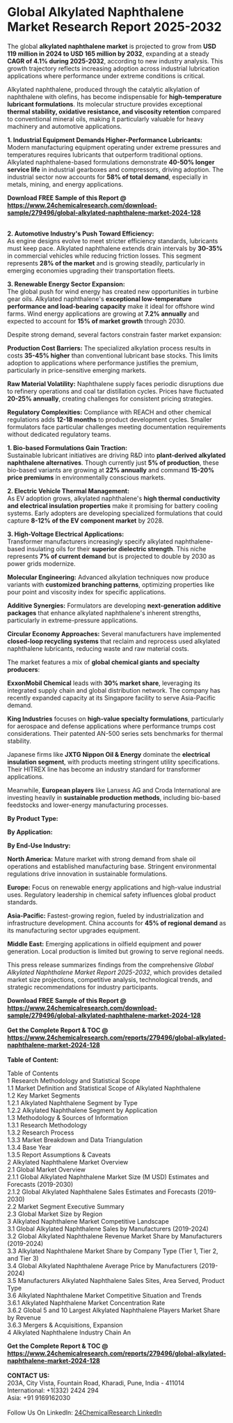 <h1>Global Alkylated Naphthalene Market Research Report 2025-2032</h1><p>The global <strong>alkylated naphthalene market</strong> is projected to grow from <strong>USD 119 million in 2024 to USD 165 million by 2032</strong>, expanding at a steady <strong>CAGR of 4.1% during 2025-2032</strong>, according to new industry analysis. This growth trajectory reflects increasing adoption across industrial lubrication applications where performance under extreme conditions is critical.</p><p>Alkylated naphthalene, produced through the catalytic alkylation of naphthalene with olefins, has become indispensable for <strong>high-temperature lubricant formulations</strong>. Its molecular structure provides exceptional <strong>thermal stability, oxidative resistance, and viscosity retention</strong> compared to conventional mineral oils, making it particularly valuable for heavy machinery and automotive applications.</p><p><strong>1. Industrial Equipment Demands Higher-Performance Lubricants:</strong><br>
Modern manufacturing equipment operating under extreme pressures and temperatures requires lubricants that outperform traditional options. Alkylated naphthalene-based formulations demonstrate <strong>40-50% longer service life</strong> in industrial gearboxes and compressors, driving adoption. The industrial sector now accounts for <strong>58% of total demand</strong>, especially in metals, mining, and energy applications.</p><div><b>Download FREE Sample of this Report @ 
            <a href="https://www.24chemicalresearch.com/download-sample/279496/global-alkylated-naphthalene-market-2024-128">
            https://www.24chemicalresearch.com/download-sample/279496/global-alkylated-naphthalene-market-2024-128</a></b></div><br><p><strong>2. Automotive Industry's Push Toward Efficiency:</strong><br>
As engine designs evolve to meet stricter efficiency standards, lubricants must keep pace. Alkylated naphthalene extends drain intervals by <strong>30-35%</strong> in commercial vehicles while reducing friction losses. This segment represents <strong>28% of the market</strong> and is growing steadily, particularly in emerging economies upgrading their transportation fleets.</p><p><strong>3. Renewable Energy Sector Expansion:</strong><br>
The global push for wind energy has created new opportunities in turbine gear oils. Alkylated naphthalene's <strong>exceptional low-temperature performance and load-bearing capacity</strong> make it ideal for offshore wind farms. Wind energy applications are growing at <strong>7.2% annually</strong> and expected to account for <strong>15% of market growth</strong> through 2030.</p><p>Despite strong demand, several factors constrain faster market expansion:</p><p><strong>Production Cost Barriers:</strong> The specialized alkylation process results in costs <strong>35-45% higher</strong> than conventional lubricant base stocks. This limits adoption to applications where performance justifies the premium, particularly in price-sensitive emerging markets.</p><p><strong>Raw Material Volatility:</strong> Naphthalene supply faces periodic disruptions due to refinery operations and coal tar distillation cycles. Prices have fluctuated <strong>20-25% annually</strong>, creating challenges for consistent pricing strategies.</p><p><strong>Regulatory Complexities:</strong> Compliance with REACH and other chemical regulations adds <strong>12-18 months</strong> to product development cycles. Smaller formulators face particular challenges meeting documentation requirements without dedicated regulatory teams.</p><p><strong>1. Bio-based Formulations Gain Traction:</strong><br>
Sustainable lubricant initiatives are driving R&amp;D into <strong>plant-derived alkylated naphthalene alternatives</strong>. Though currently just <strong>5% of production</strong>, these bio-based variants are growing at <strong>22% annually</strong> and command <strong>15-20% price premiums</strong> in environmentally conscious markets.</p><p><strong>2. Electric Vehicle Thermal Management:</strong><br>
As EV adoption grows, alkylated naphthalene's <strong>high thermal conductivity and electrical insulation properties</strong> make it promising for battery cooling systems. Early adopters are developing specialized formulations that could capture <strong>8-12% of the EV component market</strong> by 2028.</p><p><strong>3. High-Voltage Electrical Applications:</strong><br>
Transformer manufacturers increasingly specify alkylated naphthalene-based insulating oils for their <strong>superior dielectric strength</strong>. This niche represents <strong>7% of current demand</strong> but is projected to double by 2030 as power grids modernize.</p><p><strong>Molecular Engineering:</strong> Advanced alkylation techniques now produce variants with <strong>customized branching patterns</strong>, optimizing properties like pour point and viscosity index for specific applications.</p><p><strong>Additive Synergies:</strong> Formulators are developing <strong>next-generation additive packages</strong> that enhance alkylated naphthalene's inherent strengths, particularly in extreme-pressure applications.</p><p><strong>Circular Economy Approaches:</strong> Several manufacturers have implemented <strong>closed-loop recycling systems</strong> that reclaim and reprocess used alkylated naphthalene lubricants, reducing waste and raw material costs.</p><p>The market features a mix of <strong>global chemical giants and specialty producers</strong>:</p><p><strong>ExxonMobil Chemical</strong> leads with <strong>30% market share</strong>, leveraging its integrated supply chain and global distribution network. The company has recently expanded capacity at its Singapore facility to serve Asia-Pacific demand.</p><p><strong>King Industries</strong> focuses on <strong>high-value specialty formulations</strong>, particularly for aerospace and defense applications where performance trumps cost considerations. Their patented AN-500 series sets benchmarks for thermal stability.</p><p>Japanese firms like <strong>JXTG Nippon Oil &amp; Energy</strong> dominate the <strong>electrical insulation segment</strong>, with products meeting stringent utility specifications. Their HITREX line has become an industry standard for transformer applications.</p><p>Meanwhile, <strong>European players</strong> like Lanxess AG and Croda International are investing heavily in <strong>sustainable production methods</strong>, including bio-based feedstocks and lower-energy manufacturing processes.</p><p><strong>By Product Type:</strong></p><p><strong>By Application:</strong></p><p><strong>By End-Use Industry:</strong></p><p><strong>North America:</strong> Mature market with strong demand from shale oil operations and established manufacturing base. Stringent environmental regulations drive innovation in sustainable formulations.</p><p><strong>Europe:</strong> Focus on renewable energy applications and high-value industrial uses. Regulatory leadership in chemical safety influences global product standards.</p><p><strong>Asia-Pacific:</strong> Fastest-growing region, fueled by industrialization and infrastructure development. China accounts for <strong>45% of regional demand</strong> as its manufacturing sector upgrades equipment.</p><p><strong>Middle East:</strong> Emerging applications in oilfield equipment and power generation. Local production is limited but growing to serve regional needs.</p><p>This press release summarizes findings from the comprehensive <em>Global Alkylated Naphthalene Market Report 2025-2032</em>, which provides detailed market size projections, competitive analysis, technological trends, and strategic recommendations for industry participants.</p><div><b>Download FREE Sample of this Report @ 
            <a href="https://www.24chemicalresearch.com/download-sample/279496/global-alkylated-naphthalene-market-2024-128">
            https://www.24chemicalresearch.com/download-sample/279496/global-alkylated-naphthalene-market-2024-128</a></b></div><br><div><b>Get the Complete Report & TOC @ 
            <a href="https://www.24chemicalresearch.com/reports/279496/global-alkylated-naphthalene-market-2024-128">
            https://www.24chemicalresearch.com/reports/279496/global-alkylated-naphthalene-market-2024-128</a></b></div><br>
            <b>Table of Content:</b><p>Table of Contents<br />
 1 Research Methodology and Statistical Scope<br />
 1.1 Market Definition and Statistical Scope of Alkylated Naphthalene<br />
 1.2 Key Market Segments<br />
 1.2.1 Alkylated Naphthalene Segment by Type<br />
 1.2.2 Alkylated Naphthalene Segment by Application<br />
 1.3 Methodology & Sources of Information<br />
 1.3.1 Research Methodology<br />
 1.3.2 Research Process<br />
 1.3.3 Market Breakdown and Data Triangulation<br />
 1.3.4 Base Year<br />
 1.3.5 Report Assumptions & Caveats<br />
 2 Alkylated Naphthalene Market Overview<br />
 2.1 Global Market Overview<br />
 2.1.1 Global Alkylated Naphthalene Market Size (M USD) Estimates and Forecasts (2019-2030)<br />
 2.1.2 Global Alkylated Naphthalene Sales Estimates and Forecasts (2019-2030)<br />
 2.2 Market Segment Executive Summary<br />
 2.3 Global Market Size by Region<br />
 3 Alkylated Naphthalene Market Competitive Landscape<br />
 3.1 Global Alkylated Naphthalene Sales by Manufacturers (2019-2024)<br />
 3.2 Global Alkylated Naphthalene Revenue Market Share by Manufacturers (2019-2024)<br />
 3.3 Alkylated Naphthalene Market Share by Company Type (Tier 1, Tier 2, and Tier 3)<br />
 3.4 Global Alkylated Naphthalene Average Price by Manufacturers (2019-2024)<br />
 3.5 Manufacturers Alkylated Naphthalene Sales Sites, Area Served, Product Type<br />
 3.6 Alkylated Naphthalene Market Competitive Situation and Trends<br />
 3.6.1 Alkylated Naphthalene Market Concentration Rate<br />
 3.6.2 Global 5 and 10 Largest Alkylated Naphthalene Players Market Share by Revenue<br />
 3.6.3 Mergers & Acquisitions, Expansion<br />
 4 Alkylated Naphthalene Industry Chain An</p><div><b>Get the Complete Report & TOC @ 
            <a href="https://www.24chemicalresearch.com/reports/279496/global-alkylated-naphthalene-market-2024-128">
            https://www.24chemicalresearch.com/reports/279496/global-alkylated-naphthalene-market-2024-128</a></b></div><br><b>CONTACT US:</b><br>
            203A, City Vista, Fountain Road, Kharadi, Pune, India - 411014<br>
            International: +1(332) 2424 294<br>
            Asia: +91 9169162030 <br><br>
            Follow Us On LinkedIn: <a href="https://www.linkedin.com/company/24chemicalresearch/">24ChemicalResearch LinkedIn</a>